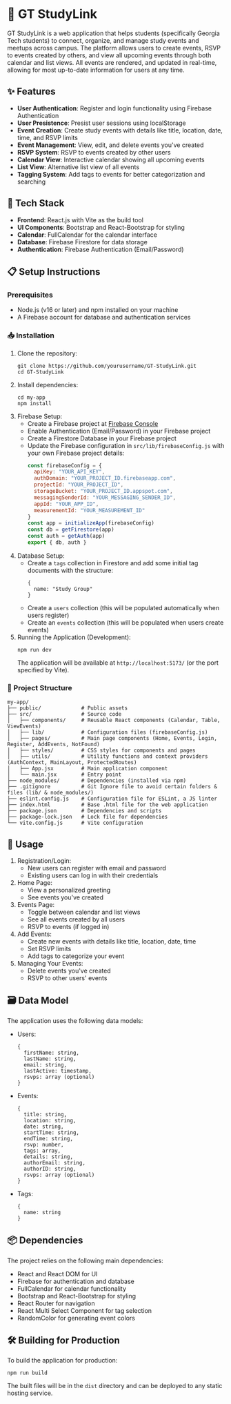 # 📖 GT StudyLink

GT StudyLink is a web application that helps students (specifically Georgia Tech students) to connect, organize, and manage study events and meetups across campus. The platform allows users to create events, RSVP to events created by others, and view all upcoming events through both calendar and list views. All events are rendered, and updated in real-time, allowing for most up-to-date information for users at any time.


## ✨ Features
- **User Authentication**: Register and login functionality using Firebase Authentication
- **User Presistence**: Presist user sessions using localStorage
- **Event Creation**: Create study events with details like title, location, date, time, and RSVP limits
- **Event Management**: View, edit, and delete events you've created
- **RSVP System**: RSVP to events created by other users
- **Calendar View**: Interactive calendar showing all upcoming events
- **List View**: Alternative list view of all events
- **Tagging System**: Add tags to events for better categorization and searching


## 🔧 Tech Stack
- **Frontend**: React.js with Vite as the build tool
- **UI Components**: Bootstrap and React-Bootstrap for styling
- **Calendar**: FullCalendar for the calendar interface
- **Database**: Firebase Firestore for data storage
- **Authentication**: Firebase Authentication (Email/Password)


## 📋 Setup Instructions
### Prerequisites
- Node.js (v16 or later) and npm installed on your machine
- A Firebase account for database and authentication services


### 📥 Installation
1. Clone the repository:
   ```
   git clone https://github.com/yourusername/GT-StudyLink.git
   cd GT-StudyLink
   ```
2. Install dependencies:
   ```
   cd my-app
   npm install
   ```
3. Firebase Setup:
   - Create a Firebase project at [Firebase Console](https://console.firebase.google.com/)
   - Enable Authentication (Email/Password) in your Firebase project
   - Create a Firestore Database in your Firebase project
   - Update the Firebase configuration in `src/lib/firebaseConfig.js` with your own Firebase project details:
     ```javascript
     const firebaseConfig = {
       apiKey: "YOUR_API_KEY",
       authDomain: "YOUR_PROJECT_ID.firebaseapp.com",
       projectId: "YOUR_PROJECT_ID",
       storageBucket: "YOUR_PROJECT_ID.appspot.com",
       messagingSenderId: "YOUR_MESSAGING_SENDER_ID",
       appId: "YOUR_APP_ID",
       measurementId: "YOUR_MEASUREMENT_ID"
     }
     const app = initializeApp(firebaseConfig)
     const db = getFirestore(app)
     const auth = getAuth(app)
     export { db, auth }
     ```
4. Database Setup:
   - Create a `tags` collection in Firestore and add some initial tag documents with the structure:
     ```
     {
       name: "Study Group"
     }
     ```
   - Create a `users` collection (this will be populated automatically when users register)
   - Create an `events` collection (this will be populated when users create events)
5. Running the Application (Development):
   ```
   npm run dev
   ```
   The application will be available at `http://localhost:5173/` (or the port specified by Vite).


### 📂 Project Structure
```
my-app/
├── public/             # Public assets
├── src/                # Source code
│   ├── components/     # Reusable React components (Calendar, Table, ViewEvents)
│   ├── lib/            # Configuration files (firebaseConfig.js)
│   ├── pages/          # Main page components (Home, Events, Login, Register, AddEvents, NotFound)
│   ├── styles/         # CSS styles for components and pages
│   ├── utils/          # Utility functions and context providers (AuthContext, MainLayout, ProtectedRoutes)
│   ├── App.jsx         # Main application component
│   └── main.jsx        # Entry point
├── node_modules/       # Dependencies (installed via npm)
├── .gitignore          # Git Ignore file to avoid certain folders & files (lib/ & node_modules/)
├── eslint.config.js    # Configuration file for ESLint, a JS linter
├── index.html          # Base .html file for the web application
├── package.json        # Dependencies and scripts
├── package-lock.json   # Lock file for dependencies
└── vite.config.js      # Vite configuration
```


## 🚀 Usage
1. Registration/Login:
   - New users can register with email and password
   - Existing users can log in with their credentials
2. Home Page:
   - View a personalized greeting
   - See events you've created
3. Events Page:
   - Toggle between calendar and list views
   - See all events created by all users
   - RSVP to events (if logged in)
4. Add Events:
   - Create new events with details like title, location, date, time
   - Set RSVP limits
   - Add tags to categorize your event
5. Managing Your Events:
   - Delete events you've created
   - RSVP to other users' events

## 🗃️ Data Model
The application uses the following data models:
- Users:
  ```
  {
    firstName: string,
    lastName: string,
    email: string,
    lastActive: timestamp,
    rsvps: array (optional)
  }
  ```

- Events:
  ```
  {
    title: string,
    location: string,
    date: string,
    startTime: string,
    endTime: string,
    rsvp: number,
    tags: array,
    details: string,
    authorEmail: string,
    authorID: string,
    rsvps: array (optional)
  }
  ```

- Tags:
  ```
  {
    name: string
  }
  ```


## 📦 Dependencies
The project relies on the following main dependencies:
- React and React DOM for UI
- Firebase for authentication and database
- FullCalendar for calendar functionality
- Bootstrap and React-Bootstrap for styling
- React Router for navigation
- React Multi Select Component for tag selection
- RandomColor for generating event colors


## 🛠️ Building for Production
To build the application for production:
```
npm run build
```

The built files will be in the `dist` directory and can be deployed to any static hosting service.
